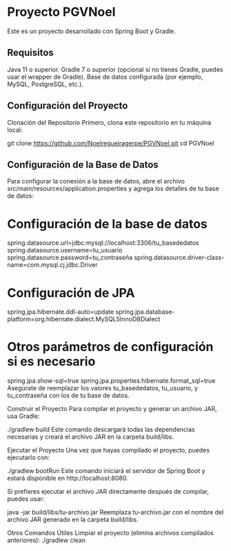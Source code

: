 # Proyecto PGVNoel
Este es un proyecto desarrollado con Spring Boot y Gradle.

## Requisitos
Java 11 o superior.
Gradle 7 o superior (opcional si no tienes Gradle, puedes usar el wrapper de Gradle).
Base de datos configurada (por ejemplo, MySQL, PostgreSQL, etc.).

## Configuración del Proyecto
Clonación del Repositorio
Primero, clona este repositorio en tu máquina local:

git clone https://github.com/Noelregueiragerpe/PGVNoel.git
cd PGVNoel
## Configuración de la Base de Datos
Para configurar la conexión a la base de datos, abre el archivo src/main/resources/application.properties y agrega los detalles de tu base de datos:

# Configuración de la base de datos
spring.datasource.url=jdbc:mysql://localhost:3306/tu_basededatos
spring.datasource.username=tu_usuario
spring.datasource.password=tu_contraseña
spring.datasource.driver-class-name=com.mysql.cj.jdbc.Driver

# Configuración de JPA
spring.jpa.hibernate.ddl-auto=update
spring.jpa.database-platform=org.hibernate.dialect.MySQL5InnoDBDialect

# Otros parámetros de configuración si es necesario
spring.jpa.show-sql=true
spring.jpa.properties.hibernate.format_sql=true
Asegúrate de reemplazar los valores tu_basededatos, tu_usuario, y tu_contraseña con los de tu base de datos.

Construir el Proyecto
Para compilar el proyecto y generar un archivo JAR, usa Gradle:

./gradlew build
Este comando descargará todas las dependencias necesarias y creará el archivo JAR en la carpeta build/libs.

Ejecutar el Proyecto
Una vez que hayas compilado el proyecto, puedes ejecutarlo con:

./gradlew bootRun
Este comando iniciará el servidor de Spring Boot y estará disponible en http://localhost:8080.

Si prefieres ejecutar el archivo JAR directamente después de compilar, puedes usar:

java -jar build/libs/tu-archivo.jar
Reemplaza tu-archivo.jar con el nombre del archivo JAR generado en la carpeta build/libs.

Otros Comandos Útiles
Limpiar el proyecto (elimina archivos compilados anteriores):
./gradlew clean
